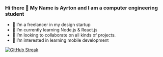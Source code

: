 ### Hi there 👋 My Name is Ayrton and I am a computer engineering student
- 🔭 I’m a freelancer in my design startup
- 🌱 I’m currently learning Node.js & React.js
- 👯 I’m looking to collaborate on all kinds of projects.
- 💬 I’m interested in learning mobile development

[![GitHub Streak](https://streak-stats.demolab.com?user=ayrtondiaz&theme=highcontrast&hide_border=true&border_radius=10&date_format=M%20j%5B%2C%20Y%5D)](https://git.io/streak-stats)
